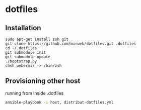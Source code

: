 # dotfiles

## Installation

    sudo apt-get install zsh git
    git clone https://github.com/mirweb/dotfiles.git .dotfiles
    cd ~/.dotfiles
    git submodule init
    git submodule update
    ./bootstrap.py
    chsh webermir -> /bin/zsh

## Provisioning other host

running from inside .dotfiles

```bash
ansible-playbook -i host, distribut-dotfiles.yml
```
